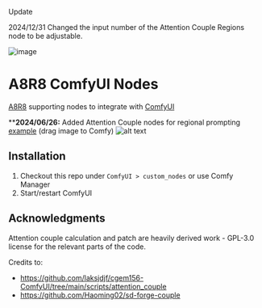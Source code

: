 Update

2024/12/31 Changed the input number of the Attention Couple Regions node to be adjustable.

![image](https://github.com/user-attachments/assets/69d9b855-ad3d-404d-8b30-4ed66ca643ef)


# A8R8 ComfyUI Nodes

[A8R8](https://github.com/ramyma/a8r8) supporting nodes to integrate with [ComfyUI](https://github.com/comfyanonymous/ComfyUI)

****2024/06/26:** Added Attention Couple nodes for regional prompting [example](examples/attention_couple.png) (drag image to Comfy)
![alt text](nodes_preview/attention_couple.png)

## Installation

1. Checkout this repo under `ComfyUI > custom_nodes` or use Comfy Manager
2. Start/restart ComfyUI

## Acknowledgments

Attention couple calculation and patch are heavily derived work - GPL-3.0 license for the relevant parts of the code.

Credits to:

* https://github.com/laksjdjf/cgem156-ComfyUI/tree/main/scripts/attention_couple
* https://github.com/Haoming02/sd-forge-couple

